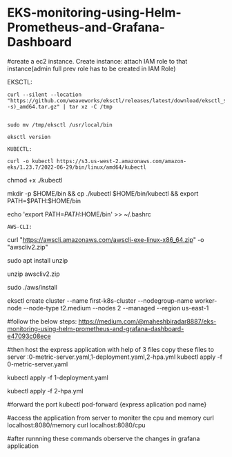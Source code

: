 # EKS-monitoring-using-Helm-Prometheus-and-Grafana-Dashboard
#create a ec2 instance.
Create instance:
	attach IAM role to that instance(admin full prev role has to be created in IAM Role)
	

EKSCTL:	

	curl --silent --location "https://github.com/weaveworks/eksctl/releases/latest/download/eksctl_$(uname -s)_amd64.tar.gz" | tar xz -C /tmp


	sudo mv /tmp/eksctl /usr/local/bin 

	eksctl version

	KUBECTL:

    curl -o kubectl https://s3.us-west-2.amazonaws.com/amazon-eks/1.23.7/2022-06-29/bin/linux/amd64/kubectl

   chmod +x ./kubectl

   mkdir -p $HOME/bin && cp ./kubectl $HOME/bin/kubectl && export PATH=$PATH:$HOME/bin

   echo 'export PATH=$PATH:$HOME/bin' >> ~/.bashrc

	AWS-CLI:

  curl "https://awscli.amazonaws.com/awscli-exe-linux-x86_64.zip" -o "awscliv2.zip"

  sudo apt install unzip

  unzip awscliv2.zip

  sudo ./aws/install

  eksctl create cluster --name first-k8s-cluster --nodegroup-name worker-node --node-type t2.medium --nodes 2 --managed --region us-east-1

#follow the below steps:
  https://medium.com/@maheshbiradar8887/eks-monitoring-using-helm-prometheus-and-grafana-dashboard-e47093c08ece

#then host the express application with help of 3 files
copy these files to server :0-metric-server.yaml,1-deployment.yaml,2-hpa.yml
kubectl apply -f 0-metric-server.yaml

kubectl apply -f 1-deployment.yaml

kubectl apply -f 2-hpa.yml

#forward the port 
kubectl pod-forward {express aplication pod name}

#access the application from server to moniter the cpu and memory
curl localhost:8080/memory
curl localhost:8080/cpu

#after runnning these commands oberserve the changes in grafana application


